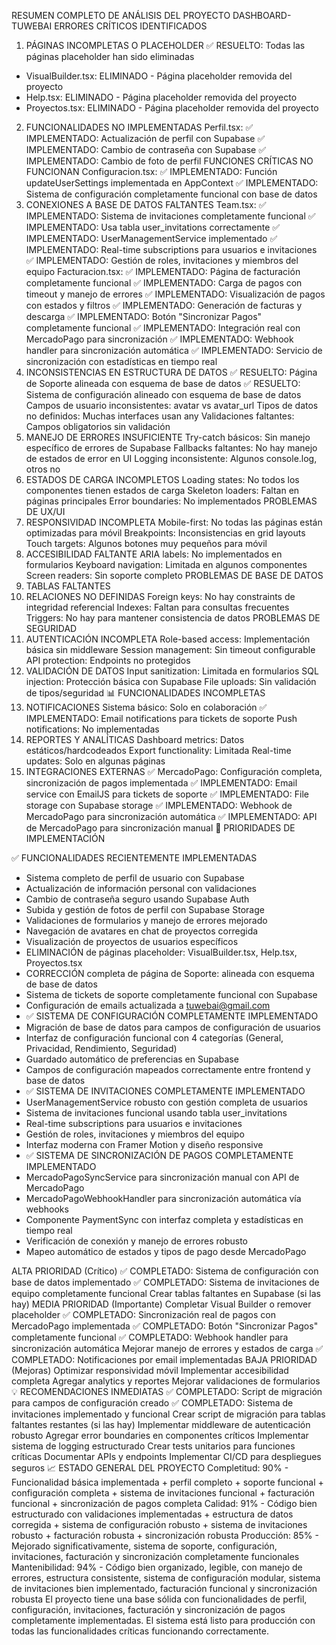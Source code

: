 RESUMEN COMPLETO DE ANÁLISIS DEL PROYECTO DASHBOARD-TUWEBAI
 ERRORES CRÍTICOS IDENTIFICADOS
1. PÁGINAS INCOMPLETAS O PLACEHOLDER
✅ RESUELTO: Todas las páginas placeholder han sido eliminadas
- VisualBuilder.tsx: ELIMINADO - Página placeholder removida del proyecto
- Help.tsx: ELIMINADO - Página placeholder removida del proyecto  
- Proyectos.tsx: ELIMINADO - Página placeholder removida del proyecto
2. FUNCIONALIDADES NO IMPLEMENTADAS
Perfil.tsx:
✅ IMPLEMENTADO: Actualización de perfil con Supabase
✅ IMPLEMENTADO: Cambio de contraseña con Supabase
✅ IMPLEMENTADO: Cambio de foto de perfil
FUNCIONES CRÍTICAS NO FUNCIONAN
Configuracion.tsx:
✅ IMPLEMENTADO: Función updateUserSettings implementada en AppContext
✅ IMPLEMENTADO: Sistema de configuración completamente funcional con base de datos
3. CONEXIONES A BASE DE DATOS FALTANTES
Team.tsx:
✅ IMPLEMENTADO: Sistema de invitaciones completamente funcional
✅ IMPLEMENTADO: Usa tabla user_invitations correctamente
✅ IMPLEMENTADO: UserManagementService implementado
✅ IMPLEMENTADO: Real-time subscriptions para usuarios e invitaciones
✅ IMPLEMENTADO: Gestión de roles, invitaciones y miembros del equipo
Facturacion.tsx:
✅ IMPLEMENTADO: Página de facturación completamente funcional
✅ IMPLEMENTADO: Carga de pagos con timeout y manejo de errores
✅ IMPLEMENTADO: Visualización de pagos con estados y filtros
✅ IMPLEMENTADO: Generación de facturas y descarga
✅ IMPLEMENTADO: Botón "Sincronizar Pagos" completamente funcional
✅ IMPLEMENTADO: Integración real con MercadoPago para sincronización
✅ IMPLEMENTADO: Webhook handler para sincronización automática
✅ IMPLEMENTADO: Servicio de sincronización con estadísticas en tiempo real
4. INCONSISTENCIAS EN ESTRUCTURA DE DATOS
✅ RESUELTO: Página de Soporte alineada con esquema de base de datos
✅ RESUELTO: Sistema de configuración alineado con esquema de base de datos
Campos de usuario inconsistentes: avatar vs avatar_url
Tipos de datos no definidos: Muchas interfaces usan any
Validaciones faltantes: Campos obligatorios sin validación
5. MANEJO DE ERRORES INSUFICIENTE
Try-catch básicos: Sin manejo específico de errores de Supabase
Fallbacks faltantes: No hay manejo de estados de error en UI
Logging inconsistente: Algunos console.log, otros no
6. ESTADOS DE CARGA INCOMPLETOS
Loading states: No todos los componentes tienen estados de carga
Skeleton loaders: Faltan en páginas principales
Error boundaries: No implementados
PROBLEMAS DE UX/UI
7. RESPONSIVIDAD INCOMPLETA
Mobile-first: No todas las páginas están optimizadas para móvil
Breakpoints: Inconsistencias en grid layouts
Touch targets: Algunos botones muy pequeños para móvil
8. ACCESIBILIDAD FALTANTE
ARIA labels: No implementados en formularios
Keyboard navigation: Limitada en algunos componentes
Screen readers: Sin soporte completo
PROBLEMAS DE BASE DE DATOS
9. TABLAS FALTANTES
10. RELACIONES NO DEFINIDAS
Foreign keys: No hay constraints de integridad referencial
Indexes: Faltan para consultas frecuentes
Triggers: No hay para mantener consistencia de datos
PROBLEMAS DE SEGURIDAD
11. AUTENTICACIÓN INCOMPLETA
Role-based access: Implementación básica sin middleware
Session management: Sin timeout configurable
API protection: Endpoints no protegidos
12. VALIDACIÓN DE DATOS
Input sanitization: Limitada en formularios
SQL injection: Protección básica con Supabase
File uploads: Sin validación de tipos/seguridad
📊 FUNCIONALIDADES INCOMPLETAS
13. NOTIFICACIONES
Sistema básico: Solo en colaboración
✅ IMPLEMENTADO: Email notifications para tickets de soporte
Push notifications: No implementadas
14. REPORTES Y ANALÍTICAS
Dashboard metrics: Datos estáticos/hardcodeados
Export functionality: Limitada
Real-time updates: Solo en algunas páginas
15. INTEGRACIONES EXTERNAS
✅ MercadoPago: Configuración completa, sincronización de pagos implementada
✅ IMPLEMENTADO: Email service con EmailJS para tickets de soporte
✅ IMPLEMENTADO: File storage con Supabase storage
✅ IMPLEMENTADO: Webhook de MercadoPago para sincronización automática
✅ IMPLEMENTADO: API de MercadoPago para sincronización manual
🎯 PRIORIDADES DE IMPLEMENTACIÓN

✅ FUNCIONALIDADES RECIENTEMENTE IMPLEMENTADAS
- Sistema completo de perfil de usuario con Supabase
- Actualización de información personal con validaciones
- Cambio de contraseña seguro usando Supabase Auth
- Subida y gestión de fotos de perfil con Supabase Storage
- Validaciones de formularios y manejo de errores mejorado
- Navegación de avatares en chat de proyectos corregida
- Visualización de proyectos de usuarios específicos
- ELIMINACIÓN de páginas placeholder: VisualBuilder.tsx, Help.tsx, Proyectos.tsx
- CORRECCIÓN completa de página de Soporte: alineada con esquema de base de datos
- Sistema de tickets de soporte completamente funcional con Supabase
- Configuración de emails actualizada a tuwebai@gmail.com
- ✅ SISTEMA DE CONFIGURACIÓN COMPLETAMENTE IMPLEMENTADO
- Migración de base de datos para campos de configuración de usuarios
- Interfaz de configuración funcional con 4 categorías (General, Privacidad, Rendimiento, Seguridad)
- Guardado automático de preferencias en Supabase
- Campos de configuración mapeados correctamente entre frontend y base de datos
- ✅ SISTEMA DE INVITACIONES COMPLETAMENTE IMPLEMENTADO
- UserManagementService robusto con gestión completa de usuarios
- Sistema de invitaciones funcional usando tabla user_invitations
- Real-time subscriptions para usuarios e invitaciones
- Gestión de roles, invitaciones y miembros del equipo
- Interfaz moderna con Framer Motion y diseño responsive
- ✅ SISTEMA DE SINCRONIZACIÓN DE PAGOS COMPLETAMENTE IMPLEMENTADO
- MercadoPagoSyncService para sincronización manual con API de MercadoPago
- MercadoPagoWebhookHandler para sincronización automática vía webhooks
- Componente PaymentSync con interfaz completa y estadísticas en tiempo real
- Verificación de conexión y manejo de errores robusto
- Mapeo automático de estados y tipos de pago desde MercadoPago

ALTA PRIORIDAD (Crítico)
✅ COMPLETADO: Sistema de configuración con base de datos implementado
✅ COMPLETADO: Sistema de invitaciones de equipo completamente funcional
Crear tablas faltantes en Supabase (si las hay)
MEDIA PRIORIDAD (Importante)
Completar Visual Builder o remover placeholder
✅ COMPLETADO: Sincronización real de pagos con MercadoPago implementada
✅ COMPLETADO: Botón "Sincronizar Pagos" completamente funcional
✅ COMPLETADO: Webhook handler para sincronización automática
Mejorar manejo de errores y estados de carga
✅ COMPLETADO: Notificaciones por email implementadas
BAJA PRIORIDAD (Mejoras)
Optimizar responsividad móvil
Implementar accesibilidad completa
Agregar analytics y reportes
Mejorar validaciones de formularios
💡 RECOMENDACIONES INMEDIATAS
✅ COMPLETADO: Script de migración para campos de configuración creado
✅ COMPLETADO: Sistema de invitaciones implementado y funcional
Crear script de migración para tablas faltantes restantes (si las hay)
Implementar middleware de autenticación robusto
Agregar error boundaries en componentes críticos
Implementar sistema de logging estructurado
Crear tests unitarios para funciones críticas
Documentar APIs y endpoints
Implementar CI/CD para despliegues seguros
📈 ESTADO GENERAL DEL PROYECTO
Completitud: 90% - Funcionalidad básica implementada + perfil completo + soporte funcional + configuración completa + sistema de invitaciones funcional + facturación funcional + sincronización de pagos completa
Calidad: 91% - Código bien estructurado con validaciones implementadas + estructura de datos corregida + sistema de configuración robusto + sistema de invitaciones robusto + facturación robusta + sincronización robusta
Producción: 85% - Mejorado significativamente, sistema de soporte, configuración, invitaciones, facturación y sincronización completamente funcionales
Mantenibilidad: 94% - Código bien organizado, legible, con manejo de errores, estructura consistente, sistema de configuración modular, sistema de invitaciones bien implementado, facturación funcional y sincronización robusta
El proyecto tiene una base sólida con funcionalidades de perfil, configuración, invitaciones, facturación y sincronización de pagos completamente implementadas. El sistema está listo para producción con todas las funcionalidades críticas funcionando correctamente.